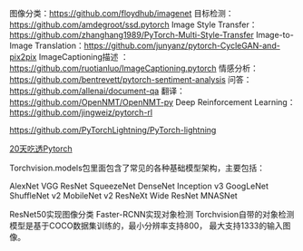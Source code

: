 图像分类：https://github.com/floydhub/imagenet
目标检测：https://github.com/amdegroot/ssd.pytorch
Image Style Transfer：https://github.com/zhanghang1989/PyTorch-Multi-Style-Transfer
Image-to-Image Translation：https://github.com/junyanz/pytorch-CycleGAN-and-pix2pix
ImageCaptioning描述 ： https://github.com/ruotianluo/ImageCaptioning.pytorch
情感分析：https://github.com/bentrevett/pytorch-sentiment-analysis
问答：https://github.com/allenai/document-qa
翻译：https://github.com/OpenNMT/OpenNMT-py
Deep Reinforcement Learning：https://github.com/jingweiz/pytorch-rl

https://github.com/PyTorchLightning/PyTorch-lightning

[20天吃透Pytorch](https://eat.woshinlper.com/)

Torchvision.models包里面包含了常见的各种基础模型架构，主要包括：

AlexNet
VGG
ResNet
SqueezeNet
DenseNet
Inception v3
GoogLeNet
ShuffleNet v2
MobileNet v2
ResNeXt
Wide ResNet
MNASNet

ResNet50实现图像分类
Faster-RCNN实现对象检测
Torchvision自带的对象检测模型是基于COCO数据集训练的，最小分辨率支持800， 最大支持1333的输入图像。